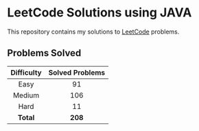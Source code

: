 # LeetCode Solutions using JAVA

This repository contains my solutions to [LeetCode](https://leetcode.com/) problems.

## Problems Solved

| Difficulty | Solved Problems |
|:----------:|:---------------:|
|    Easy    |       91        |
|   Medium   |       106       |
|    Hard    |       11        |
| **Total**  |     **208**     |
